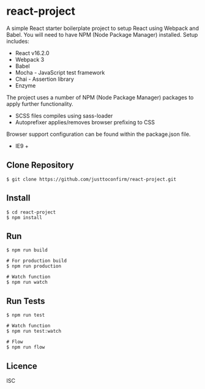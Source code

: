 # react-project
A simple React starter boilerplate project to setup React using Webpack and Babel. You will need to have NPM (Node Package Manager) installed. Setup includes:

* React v16.2.0
* Webpack 3
* Babel
* Mocha - JavaScript test framework
* Chai - Assertion library
* Enzyme

The project uses a number of NPM (Node Package Manager) packages to apply further functionality.

* SCSS files compiles using sass-loader
* Autoprefixer applies/removes browser prefixing to CSS

Browser support configuration can be found within the package.json file.

* IE9 +

## Clone Repository
```
$ git clone https://github.com/justtoconfirm/react-project.git
```

## Install
```
$ cd react-project
$ npm install
```

## Run
```
$ npm run build

# For production build
$ npm run production

# Watch function
$ npm run watch
```

## Run Tests
```
$ npm run test

# Watch function
$ npm run test:watch

# Flow
$ npm run flow
```

## Licence
ISC
